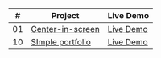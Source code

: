 <table>
  <thead>
    <tr>
      <th>#</th>
      <th>Project</th>
      <th>Live Demo</th>
    </tr>
  </thead>
  <tbody>
    <tr>
      <td>01</td>
      <td>
        <a href="https://github.com/debbrotokumark/Center-in-screen/"
          >Center-in-screen</a
        >
      </td>
      <td>
        <a href="https://debbrotokumark.github.io/Center-in-screen/"
          >Live Demo</a
        >
      </td>
    </tr>
    <tr>
      <td>10</td>
      <td>
        <a href="https://github.com/debbrotokumark/SImpleportfolio"
          >SImple portfolio</a
        >
      </td>
      <td>
        <a href="https://debbrotokumark.github.io/SImpleportfolio/"
          >Live Demo</a
        >
      </td>
    </tr>
  
  
    
  </tbody>
</table>
